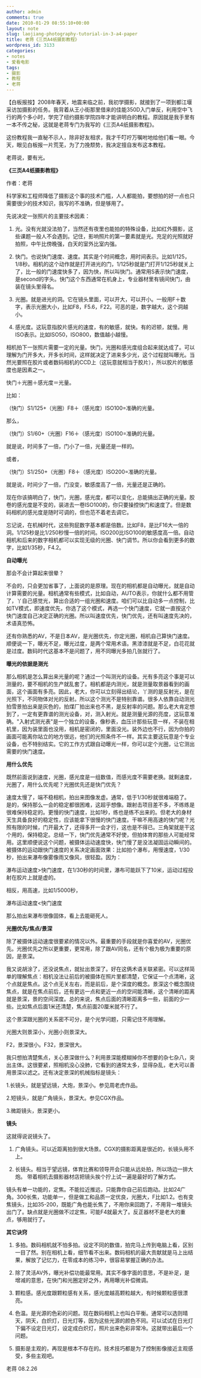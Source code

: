 ```yaml
---
author: admin
comments: true
date: 2010-01-29 08:55:10+00:00
layout: note
slug: laojiang-photography-tutorial-in-3-a4-paper
title: 老蒋《三页A4纸摄影教程》
wordpress_id: 3133
categories:
- notes
- 爱看电影
tags:
- 摄影
- 教程
- 老蒋
---
```


【白板报按】2008年春天，地震来临之前，我初学摄影，就接到了一项到都江堰采访加摄影的任务。我背着从王小街那里借来的佳能350D入门单反，利用空中飞行的两个多小时，学完了纽约摄影学院四年才能讲明白的教程。原因就是我手里有一本不传之秘，这就是老蒋专门为我写的《三页A4纸摄影教程》。

这份教程我一直秘不示人，除非好友相求，我才千叮咛万嘱咐地给他们看一眼。今天，眼见白板报一片荒芜，为了力挽颓势，我决定擅自发布这本教程。

老蒋说，要有光。

**《三页A4纸摄影教程》**

作者：老蒋 

科学家和工程师降低了摄影这个事的技术门槛，人人都能拍，要想拍的好一点也只需要很少的技术知识，我写的不准确，但是够用了。 

先说决定一张照片的主要技术因素：

1. 光。没有光就没法拍了，当然还有夜里也能拍的特殊设备，比如红外摄影，这些课题一般人不会遇到。记住，影响照片的第一要素就是光。充足的光照就好拍照，中午比傍晚强，白天的室外比室内强。

2. 快门。也说快门速度、速度。其实是个时间概念，用时间表示。比如1/125，1/8秒。相机的这个动作就是打开进光的门，1/125秒就是门打开1/125秒就关上了，比一般的门速度快多了，因为快，所以叫快门。通常用S表示快门速度，是second的字头。快门这个东西通常在机身上，专业器材里有镜间快门，由装在镜头里得名。

3. 光圈。就是进光的洞。它在镜头里面，可以开大，可以开小。一般用F＋数字，表示光圈大小，比如F8，F5.6，F22。可恶的是，数字越大，这个洞越小。

4. 感光度。这玩意指胶片感光的速度，有的敏感，就快。有的迟顿，就慢。用ISO表示。比如ISO50，ISO800，数值越小越慢。

相机拍下一张照片需要一定的光量。快门，光圈和感光度组合起来就达成了。可以理解为门开多大，开多长时间，这样就决定了进来多少光，这个过程就叫曝光。当然光要照在胶片或者数码相机的CCD上（这玩意就相当于胶片），所以胶片的敏感度也是因素之一。

快门＋光圈＋感光度＝光量。

比如：

（快门）S1/125+（光圈）F8＋（感光度）ISO100=准确的光量。

那么，

（快门）S1/60+（光圈）F16＋（感光度）ISO100=准确的光量。

就是说，时间多了一倍，门小了一倍，光量还是一样的。

或者，

（快门）S1/250+（光圈）F8＋（感光度）ISO200=准确的光量。

就是说，时间少了一倍，门没变，敏感度高了一倍，光量还是正确的。

现在你该搞明白了，快门，光圈，感光度，都可以变化，总能搞出正确的光量。胶卷的感光度是不变的，装进去一卷ISO100的，你只要操控快门和速度了。但是数码相机的感光度是随时可调的，但也范不着老去调它。

忘记说，在机械时代，这些狗屁数字基本都是倍数。比如F8，是比F16大一倍的洞。1/125秒是比1/250秒慢一倍的时间。ISO200比ISO100的敏感度高一倍。自动相机和后来的数字相机都可以实现无级的光圈、快门调节。所以你会看到更多的数字，比如1/35秒，F4.2。

**自动曝光**

那会不会计算起来很晕？

不会的，只会更加省事了，上面说的是原理。现在的相机都是自动曝光，就是自动计算需要的光量。相机通常有些模式，比如自动，AUTO表示，你就什么都不用管了，丫自己感觉光，算出合适的一组光圈和速度。咱们可以比自动多一点控制，比如TV模式，即速度优先，你选了这个模式，再选一个快门速度，它就一直按这个快门速度自己决定正确的光圈。所以叫速度优先，快门优先，还有叫速度先决的，术语真恐怖。

还有你熟悉的AV，不是日本AV，是光圈优先，你定光圈，相机自己算快门速度。顺便说一下，曝光不足，曝光过度，是两个常用术语。黑漆漆就是不足，白花花就是过度。数码时代这基本不是问题了，用不同曝光多拍几张就行了。

**曝光的依据是测光**

那么相机是怎么算出来光量的呢？通过一个叫测光的设备。光有多亮这个事是可以测量的，要不相机的生产就乱套了。相机都是内测光，就是测量取景器看到的画面，这个画面有多亮。因此，老大，你可以立刻得出结论，丫测的是反射光，是在光照下，不同物体对光的反射。所以这个测光不是特别靠谱。很多人依靠自动测光拍雪景拍出来是灰色的，拍煤厂拍出来也不黑，是反射率的问题。那么老大肯定想到了，一定有更靠谱的测光设备，对，测入射光。就是测量光源的亮度，这玩意准确。"入射式测光表"是一个独立的设备，像秒表，血压计那些玩意一样，不装在相机里，因为装里面也没用，相机是密闭的，里面没光。装外边也不行，因为你拍的画面可能离你站立的地方很远，他们的光照条件不一样。其实主要这玩意是个专业设备，也不特别结实。它的工作方式跟自动曝光一样，你可以定个光圈，让它测出需要的快门速度。

**用什么优先**

既然前面说到速度，光圈，感光度是一组数值，而感光度不需要老换。就剩速度，光圈了，用什么优先呢？光圈优先还是快门优先？

速度太慢了，端不稳相机，拍出来图像发虚。通常，低于1/30秒就很难端稳了。是的，保持那么一会的稳定都很困难，这超乎想像。跟射击项目差不多，不练练是很难保持稳定的。更慢的快门速度，比如1秒，练也是练不出来的。但老大的身材天生具备良好的稳定性，应该能拿下很慢的快门速度。干嘛不用高速的快门呢？光照有限的时候，门开最大了，还得多开一会才行，这也是不得已。三角架就是干这个用的，保持稳定。总结一下，快门优先通常不好使，但拍体育的那些人可能经常用。这里顺便说这个问题，被摄体运动速度快，快门慢了是没法凝固运动瞬间的。被摄体的运动跟快门速度的关系决定画面效果：比如拍个瀑布，用慢速度，1/30秒，拍出来瀑布像雾像雨又像风，很轻盈。因为：

瀑布运动速度>快门速度，在1/30秒的时间里，瀑布可能跃下了10米，运动过程投射在胶片上就是虚的。

相反，用高速，比如1/5000秒，

瀑布运动速度<快门速度

那么拍出来瀑布很像固体，看上去能砸死人。

**光圈优先/焦点/景深**

除了被摄体运动速度很要紧的情况以外。最重要的手段就是你喜爱的AV，光圈优先。光圈优先之所以更重要，更常用，除了跟AV同名，还有个极为极为重要的原因，是景深。

我又说胡涂了，还没说焦点，就扯出景深了。好在这俩术语关联紧密。可以这样简单的理解焦点：相机没法让前后的被摄体在照片里都清楚，它保证一个点清晰，这个点就是焦点。这个点无关左右，而是前后，是个深度的概念。景深这个概念围绕焦点，就是在焦点前后，还有更远一点和更近一点的空间能清晰，这个清晰的距离就是景深，景的空间深度。总的来说，焦点后面的清晰距离多一些，前面的少一些。比如焦点后面1米还清楚，焦点前面20厘米就不行了。

这个景深跟光圈的关系密不可分，是个光学问题，只需记住不用理解。

光圈大则景深小，光圈小则景深大。

F2，景深很小。F32，景深很大。

我只想拍清楚焦点，关心景深做什么？利用景深能模糊掉你不想要的杂七杂八，突出主体。这很要紧，照相机没心没肺，它看到的通常太多，显得杂乱，老大可以善用景深以滤之。还有决定景深的机械指标是镜头：

1.长镜头，就是望远镜，大炮，景深小。参见周老虎作品。

2.短镜头，就是广角镜头，景深大。参见CGX作品。

3.微距镜头，景深更小。

**镜头**

这就得说说镜头了。

1. 广角镜头。可以近距离拍到很大场景。CGX的摄影距离是很近的，长镜头用不上。

2. 长镜头。相当于望远镜，体育比赛和领导开会只能从远处拍，所以场边一排大炮。
带着相机去摄影器材店把镜头挨个拧上试一遍是最好的了解方式。

镜头有单一功能的，定焦。不能拉近推远，只能靠你自己前后跑动。比如24广角。300长焦，功能单一，但是做工和品质一定优良，光圈大，F比如1.2。也有变焦镜头，比如35-200，既能广角也能长焦了，不用你来回跑了，不用背一堆镜头出门了。缺点就是光圈做不过定焦，可能F4就最大了。反正器材不是老大的重点，够用就行了。

**其它诀窍**

1. 多拍。数码相机就不怕多拍。设定不同的数值，拍完马上传到电脑上看，区别一目了然。别在相机上看，细节看不出来。数码相机的最大贡献就是马上出结果，解放了记忆力，在零成本的练习中，很容易掌握正确的办法。

2.  除了灵活AV外，曝光补偿功能最常用。其实不像字面的意思，不是补足，是增减的意思，在快门和光圈定好之外，再用曝光补偿微调。

3. 颗粒感。感光度跟颗粒感有关系，感光度越高颗粒越大，有时候颗粒感很漂亮。

4. 色温。是光源的色彩的问题。现在数码相机上也叫白平衡。通常可以选则晴天，阴天，白炽灯，日光灯等，因为这些光源的颜色不同。可以试试在日光灯下偏不设定日光灯，设定成白炽灯，照片出来色彩非常冷。这就带出最后一个问题。

5. 摄影是主观的，再现是根本不存在的。技术技巧都是为了控制影像接近主观感受，多些主观吧。

老蒋 08.2.26

